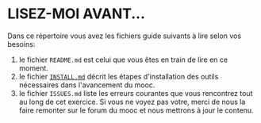 # LISEZ-MOI AVANT...

Dans ce répertoire vous avez les fichiers guide suivants à lire selon vos besoins:
1. le fichier `README.md` est celui que vous êtes en train de lire en ce moment.
2. le fichier [`INSTALL.md`](https://github.com/cn-mooc/fun-dopez-vos-calculs/blob/main/v2/module_4/jour_5-container_hpc_ai/INSTALL.md) décrit les étapes d'installation des outils nécessaires dans l'avancement du mooc.
3. le fichier `ISSUES.md` liste les erreurs courantes que vous rencontrez tout au long de cet exercice. Si vous ne voyez pas votre, merci de nous la faire remonter sur le forum du mooc et nous mettrons à jour le contenu.

